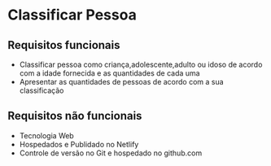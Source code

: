 # Classificar Pessoa

## Requisitos funcionais
- Classificar pessoa como criança,adolescente,adulto ou idoso de acordo com a idade fornecida e as quantidades de cada uma
- Apresentar as quantidades de pessoas de acordo com a sua classificação

## Requisitos não funcionais
- Tecnologia Web
- Hospedados e Publidado no Netlify
- Controle de versão no Git e hospedado no github.com